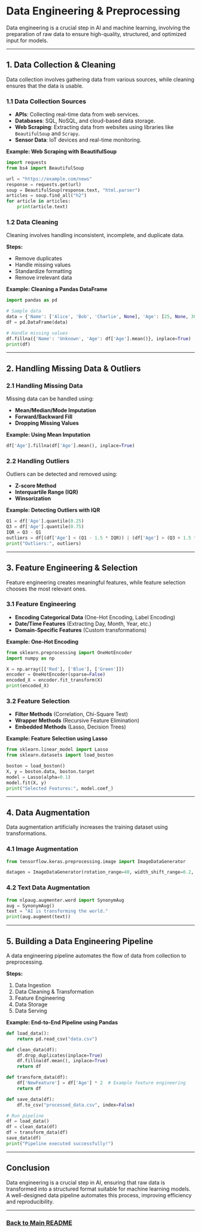 # Data Engineering & Preprocessing

Data engineering is a crucial step in AI and machine learning, involving the preparation of raw data to ensure high-quality, structured, and optimized input for models.

---

## 1. Data Collection & Cleaning
Data collection involves gathering data from various sources, while cleaning ensures that the data is usable.

### 1.1 Data Collection Sources
- **APIs**: Collecting real-time data from web services.
- **Databases**: SQL, NoSQL, and cloud-based data storage.
- **Web Scraping**: Extracting data from websites using libraries like `BeautifulSoup` and `Scrapy`.
- **Sensor Data**: IoT devices and real-time monitoring.

**Example: Web Scraping with BeautifulSoup**
```python
import requests
from bs4 import BeautifulSoup

url = "https://example.com/news"
response = requests.get(url)
soup = BeautifulSoup(response.text, "html.parser")
articles = soup.find_all("h2")
for article in articles:
    print(article.text)
```

### 1.2 Data Cleaning
Cleaning involves handling inconsistent, incomplete, and duplicate data.

**Steps:**
- Remove duplicates
- Handle missing values
- Standardize formatting
- Remove irrelevant data

**Example: Cleaning a Pandas DataFrame**
```python
import pandas as pd

# Sample data
data = {'Name': ['Alice', 'Bob', 'Charlie', None], 'Age': [25, None, 30, 22]}
df = pd.DataFrame(data)

# Handle missing values
df.fillna({'Name': 'Unknown', 'Age': df['Age'].mean()}, inplace=True)
print(df)
```

---

## 2. Handling Missing Data & Outliers

### 2.1 Handling Missing Data
Missing data can be handled using:
- **Mean/Median/Mode Imputation**
- **Forward/Backward Fill**
- **Dropping Missing Values**

**Example: Using Mean Imputation**
```python
df['Age'].fillna(df['Age'].mean(), inplace=True)
```

### 2.2 Handling Outliers
Outliers can be detected and removed using:
- **Z-score Method**
- **Interquartile Range (IQR)**
- **Winsorization**

**Example: Detecting Outliers with IQR**
```python
Q1 = df['Age'].quantile(0.25)
Q3 = df['Age'].quantile(0.75)
IQR = Q3 - Q1
outliers = df[(df['Age'] < (Q1 - 1.5 * IQR)) | (df['Age'] > (Q3 + 1.5 * IQR))]
print("Outliers:", outliers)
```

---

## 3. Feature Engineering & Selection
Feature engineering creates meaningful features, while feature selection chooses the most relevant ones.

### 3.1 Feature Engineering
- **Encoding Categorical Data** (One-Hot Encoding, Label Encoding)
- **Date/Time Features** (Extracting Day, Month, Year, etc.)
- **Domain-Specific Features** (Custom transformations)

**Example: One-Hot Encoding**
```python
from sklearn.preprocessing import OneHotEncoder
import numpy as np

X = np.array([['Red'], ['Blue'], ['Green']])
encoder = OneHotEncoder(sparse=False)
encoded_X = encoder.fit_transform(X)
print(encoded_X)
```

### 3.2 Feature Selection
- **Filter Methods** (Correlation, Chi-Square Test)
- **Wrapper Methods** (Recursive Feature Elimination)
- **Embedded Methods** (Lasso, Decision Trees)

**Example: Feature Selection using Lasso**
```python
from sklearn.linear_model import Lasso
from sklearn.datasets import load_boston

boston = load_boston()
X, y = boston.data, boston.target
model = Lasso(alpha=0.1)
model.fit(X, y)
print("Selected Features:", model.coef_)
```

---

## 4. Data Augmentation
Data augmentation artificially increases the training dataset using transformations.

### 4.1 Image Augmentation
```python
from tensorflow.keras.preprocessing.image import ImageDataGenerator

datagen = ImageDataGenerator(rotation_range=40, width_shift_range=0.2, height_shift_range=0.2, zoom_range=0.2)
```

### 4.2 Text Data Augmentation
```python
from nlpaug.augmenter.word import SynonymAug
aug = SynonymAug()
text = "AI is transforming the world."
print(aug.augment(text))
```

---

## 5. Building a Data Engineering Pipeline
A data engineering pipeline automates the flow of data from collection to preprocessing.

**Steps:**
1. Data Ingestion
2. Data Cleaning & Transformation
3. Feature Engineering
4. Data Storage
5. Data Serving

**Example: End-to-End Pipeline using Pandas**
```python
def load_data():
    return pd.read_csv("data.csv")

def clean_data(df):
    df.drop_duplicates(inplace=True)
    df.fillna(df.mean(), inplace=True)
    return df

def transform_data(df):
    df['NewFeature'] = df['Age'] * 2  # Example feature engineering
    return df

def save_data(df):
    df.to_csv("processed_data.csv", index=False)

# Run pipeline
df = load_data()
df = clean_data(df)
df = transform_data(df)
save_data(df)
print("Pipeline executed successfully!")
```

---

## Conclusion
Data engineering is a crucial step in AI, ensuring that raw data is transformed into a structured format suitable for machine learning models. A well-designed data pipeline automates this process, improving efficiency and reproducibility.

---
### [Back to Main README](../README.md)
